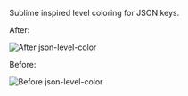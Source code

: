Sublime inspired level coloring for JSON keys.

After:

![After json-level-color](https://cloud.githubusercontent.com/assets/1244900/21280848/402668b8-c3ae-11e6-98d3-bb7ed5965347.png)

Before:

![Before json-level-color](https://cloud.githubusercontent.com/assets/1244900/21280849/4216b970-c3ae-11e6-8b37-fe8fa1d4ac62.png)
